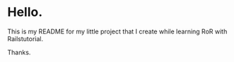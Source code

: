 # Hello.

This is my  README for my little project that I create while learning RoR with Railstutorial.

Thanks.

